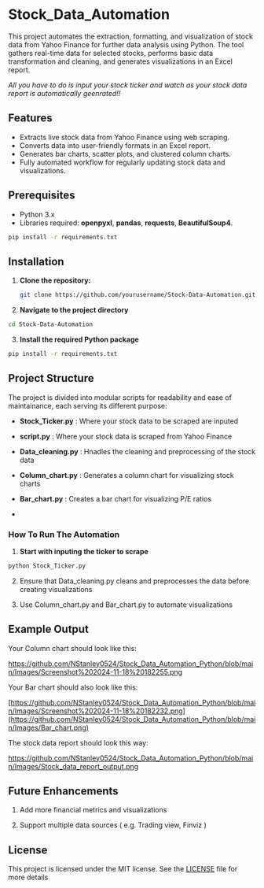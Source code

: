 # Stock_Data_Automation


This project automates the extraction, formatting, and visualization of stock data from Yahoo Finance for further data analysis using Python. The tool gathers real-time data for selected stocks, performs basic data transformation and cleaning, and generates visualizations in an Excel report. 

*All you have to do is input your stock ticker and watch as your stock data report is automatically geenrated!!*

## Features


- Extracts live stock data from Yahoo Finance using web scraping.
- Converts data into user-friendly formats in an Excel report.
- Generates bar charts, scatter plots, and clustered column charts.
- Fully automated workflow for regularly updating stock data and visualizations.


## Prerequisites


- Python 3.x
- Libraries required: **openpyxl**, **pandas**, **requests**, **BeautifulSoup4**.


```bash
pip install -r requirements.txt
```


## Installation


1. **Clone the repository:**


   ```bash
   git clone https://github.com/yourusername/Stock-Data-Automation.git
   ```

3. **Navigate to the project directory**


```bash
cd Stock-Data-Automation
```

3. **Install the required Python package**


```bash
pip install -r requirements.txt
```


## Project Structure


The project  is divided into modular scripts for readability and ease of maintainance, each serving its different purpose:

- **Stock_Ticker.py** : Where your stock data to be scraped are inputed

- **script.py** : Where your stock data is scraped from Yahoo Finance

- **Data_cleaning.py** : Hnadles the cleaning and preprocessing of the stock data

- **Column_chart.py** : Generates a column chart for visualizing stock charts

- **Bar_chart.py** : Creates a bar chart for visualizing P/E ratios
- 


### How To Run The Automation


1. **Start with inputing the ticker to scrape**

```bash
python Stock_Ticker.py
```

2. Ensure that Data_cleaning.py cleans and preprocesses the data before creating visualizations

3. Use Column_chart.py and Bar_chart.py to automate visualizations


## Example Output

Your Column chart should look like this:

https://github.com/NStanley0524/Stock_Data_Automation_Python/blob/main/Images/Screenshot%202024-11-18%20182255.png


Your Bar chart should also look like this:

[https://github.com/NStanley0524/Stock_Data_Automation_Python/blob/main/Images/Screenshot%202024-11-18%20182232.png](https://github.com/NStanley0524/Stock_Data_Automation_Python/blob/main/Images/Bar_chart.png)

The stock data report should look this way:

https://github.com/NStanley0524/Stock_Data_Automation_Python/blob/main/Images/Stock_data_report_output.png



## Future Enhancements

1. Add more financial metrics and visualizations

2. Support multiple data sources ( e.g. Trading view, Finviz )


## License

This project is licensed under the MIT license. See the [LICENSE]() file for more details
